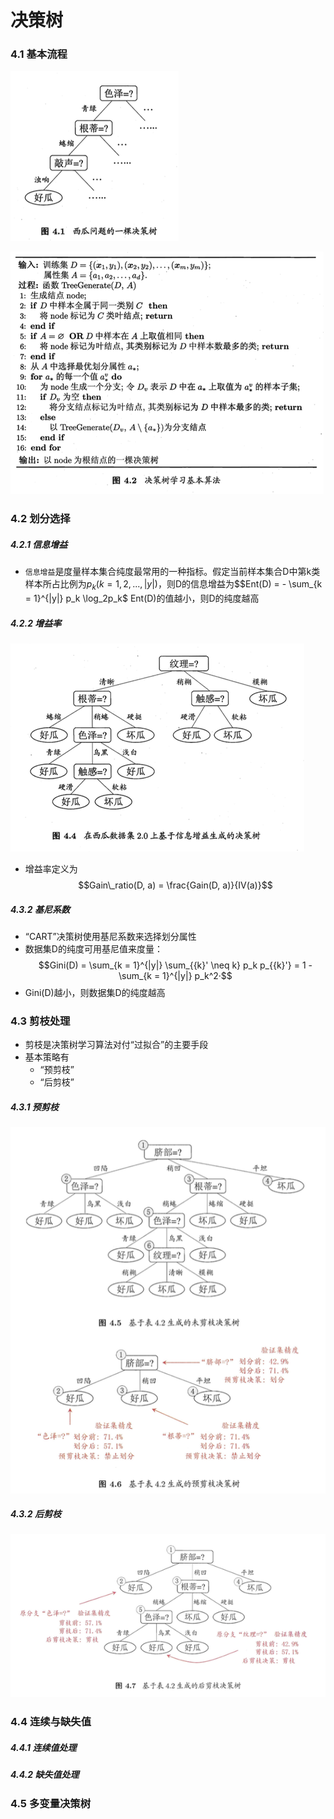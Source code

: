 # 决策树

### 4.1 基本流程

![](决策树/西瓜问题的决策树.png)

![](决策树/决策树基本算法.png)

### 4.2 划分选择

##### 4.2.1 信息增益

- `信息增益`是度量样本集合纯度最常用的一种指标。假定当前样本集合D中第k类样本所占比例为$p_k(k = 1, 2, ..., |y|)$，则D的信息增益为$$Ent(D) = - \sum_{k = 1}^{|y|} p_k \log_2p_k$
Ent(D)的值越小，则D的纯度越高

##### 4.2.2 增益率

![](决策树/信息增益生成决策树.png)

- 增益率定义为$$Gain\_ratio(D, a) = \frac{Gain(D, a)}{IV(a)}$$

##### 4.3.2 基尼系数

- “CART”决策树使用基尼系数来选择划分属性
- 数据集D的纯度可用基尼值来度量：$$Gini(D) = \sum_{k = 1}^{|y|} \sum_{{k}' \neq k} p_k p_{{k}'} = 1 - \sum_{k = 1}^{|y|} p_k^2·$$
- Gini(D)越小，则数据集D的纯度越高

### 4.3 剪枝处理

- 剪枝是决策树学习算法对付“过拟合”的主要手段
- 基本策略有
  - “预剪枝”
  - “后剪枝”

##### 4.3.1 预剪枝

![](决策树/预剪枝.png)

##### 4.3.2 后剪枝

![](决策树/后剪枝.png)

### 4.4 连续与缺失值

##### 4.4.1 连续值处理

##### 4.4.2 缺失值处理

### 4.5 多变量决策树
